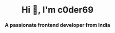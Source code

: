 <h1 align="center">Hi 👋, I'm c0der69</h1>
<h3 align="center">A passionate frontend developer from India</h3>
